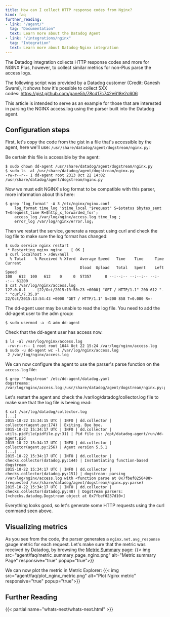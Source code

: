 ```yaml
---
title: How can I collect HTTP response codes from Nginx?
kind: faq
further_reading:
- link: "/agent/"
  tag: "Documentation"
  text: Learn more about the Datadog Agent
- link: "/integrations/nginx"
  tag: "Integration"
  text: Learn more about Datadog-Nginx integration
---
```

The Datadog integration collects HTTP response codes and more for NGINX Plus, however, to collect similar metrics for non-Plus parse the access logs.

The following script was provided by a Datadog customer (Credit: Ganesh Swami), it shows how it's possible to collect 5XX codes: https://gist.github.com/gane5h/78cd17c742e618e2c606

This article is intended to serve as an example for those that are interested in parsing the NGINX access.log using the parser built into the Datadog agent.

## Configuration steps

First, let's copy the code from the gist in a file that's accessible by the agent, here we'll use: `/usr/share/datadog/agent/dogstream/nginx.py`:

Be certain this file is accessible by the agent:
```
$ sudo chown dd-agent /usr/share/datadog/agent/dogstream/nginx.py
$ sudo ls -al /usr/share/datadog/agent/dogstream/nginx.py
-rw-r--r-- 1 dd-agent root 2313 Oct 22 14:02 /usr/share/datadog/agent/dogstream/nginx.py
```

Now we must edit NGINX's log format to be compatible with this parser, more information about this here:
```
$ grep 'log_format' -A 3 /etc/nginx/nginx.conf
    log_format time_log '$time_local "$request" S=$status $bytes_sent T=$request_time R=$http_x_forwarded_for';
    access_log /var/log/nginx/access.log time_log ;
    error_log /var/log/nginx/error.log;
```
Then we restart the service, generate a request using curl and check the log file to make sure the log format has changed:
```
$ sudo service nginx restart
 * Restarting nginx nginx    [ OK ]
$ curl localhost > /dev/null
  % Total    % Received % Xferd  Average Speed   Time    Time     Time  Current
                                 Dload  Upload   Total   Spent    Left  Speed
100   612  100   612    0     0  57357      0 --:--:-- --:--:-- --:--:-- 61200
$ cat /var/log/nginx/access.log
127.0.0.1 - - [22/Oct/2015:13:50:23 +0000] "GET / HTTP/1.1" 200 612 "-" "curl/7.35.0"
22/Oct/2015:13:54:43 +0000 "GET / HTTP/1.1" S=200 858 T=0.000 R=-
```

The dd-agent user may be unable to read the log file. You need to add the dd-agent user to the adm group:
```
$ sudo usermod -a -G adm dd-agent
```

Check that the dd-agent user has access now.
```
$ ls -al /var/log/nginx/access.log
 -rw-r--r-- 1 root root 1044 Oct 22 15:24 /var/log/nginx/access.log
$ sudo -u dd-agent wc -l /var/log/nginx/access.log
 2 /var/log/nginx/access.log
```
We can now configure the agent to use the parser's parse function on the `access.log` file:

```
$ grep '^dogstream' /etc/dd-agent/datadog.yaml
dogstreams: /var/log/nginx/access.log:/usr/share/datadog/agent/dogstream/nginx.py:parse
```

Let's restart the agent and check the /var/log/datadog/collector.log file to make sure that the log file is beeing read:
```
$ cat /var/log/datadog/collector.log
[...]
2015-10-22 15:34:15 UTC | INFO | dd.collector | collector(agent.py:174) | Exiting. Bye bye.
2015-10-22 15:34:17 UTC | INFO | dd.collector | utils.pidfile(pidfile.py:31) | Pid file is: /opt/datadog-agent/run/dd-agent.pid
2015-10-22 15:34:17 UTC | INFO | dd.collector | collector(agent.py:256) | Agent version 5.5.1
[...]
2015-10-22 15:34:17 UTC | INFO | dd.collector | checks.collector(datadog.py:144) | Instantiating function-based dogstream
2015-10-22 15:34:17 UTC | INFO | dd.collector | checks.collector(datadog.py:151) | dogstream: parsing /var/log/nginx/access.log with <function parse at 0x7fbef0250488> (requested /usr/share/datadog/agent/dogstream/nginx.py:parse)
2015-10-22 15:34:17 UTC | INFO | dd.collector | checks.collector(datadog.py:48) | Dogstream parsers: [<checks.datadog.Dogstream object at 0x7fbef0237d10>]
```
Everything looks good, so let's generate some HTTP requests using the curl command seen above.

## Visualizing metrics

As you see from the code, the parser generates a `nginx.net.avg_response` gauge metric for each request. Let's make sure that the metric was received by Datadog, by browsing the [Metric Summary](https://app.datadoghq.com/metric/summary) page:
{{< img src="agent/faq/metric_summary_page_nginx.png" alt="Metric summary Page" responsive="true" popup="true">}}

We can now plot the metric in Metric Explorer:
{{< img src="agent/faq/plot_nginx_metric.png" alt="Plot Nginx metric" responsive="true" popup="true">}}

## Further Reading

{{< partial name="whats-next/whats-next.html" >}}